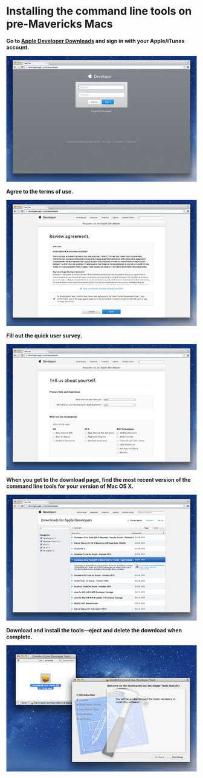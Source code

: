 # Installing the command line tools on pre-Mavericks Macs

**Go to [Apple Developer Downloads](http://developer.apple.com/downloads/) and sign in with your Apple/iTunes account.**

![](developer-apple.jpg)

**Agree to the terms of use.**

![](agreement.jpg)

**Fill out the quick user survey.**

![](survey.jpg)

**When you get to the download page, find the most recent version of the command line tools for your version of Mac OS X.**

![](command-line-tools.jpg)

**Download and install the tools—eject and delete the download when complete.**

![](installer.jpg)
